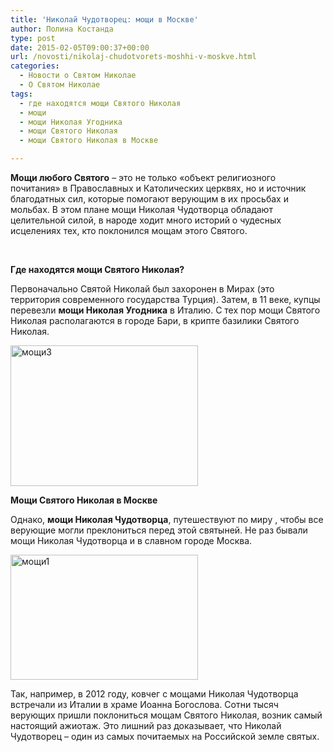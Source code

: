 ```yaml
---
title: 'Николай Чудотворец: мощи в Москве'
author: Полина Костанда
type: post
date: 2015-02-05T09:00:37+00:00
url: /novosti/nikolaj-chudotvorets-moshhi-v-moskve.html
categories:
  - Новости о Святом Николае
  - О Святом Николае
tags:
  - где находятся мощи Святого Николая
  - мощи
  - мощи Николая Угодника
  - мощи Святого Николая
  - мощи Святого Николая в Москве

---
```

**Мощи любого Святого** – это не только «объект религиозного почитания» в Православных и Католических церквях, но и источник благодатных сил, которые помогают верующим в их просьбах и мольбах. В этом плане мощи Николая Чудотворца обладают целительной силой, в народе ходит много историй о чудесных исцелениях тех, кто поклонился мощам этого Святого.<!--more-->

&nbsp;

**Где находятся мощи Святого Николая?**

Первоначально Святой Николай был захоронен в Мирах (это территория современного государства Турция). Затем, в 11 веке, купцы перевезли **мощи Николая Угодника** в Италию. С тех пор мощи Святого Николая располагаются в городе Бари, в крипте базилики Святого Николая.

[<img class="alignnone size-medium wp-image-2730" src="http://svyatoynikolay.ru/wp-content/uploads/2015/02/moshhi3-300x225.jpg" alt="мощи3" width="300" height="225" srcset="http://svyatoynikolay.ru/wp-content/uploads/2015/02/moshhi3-300x225.jpg 300w, http://svyatoynikolay.ru/wp-content/uploads/2015/02/moshhi3.jpg 640w" sizes="(max-width: 300px) 100vw, 300px" />][1]

**Мощи Святого Николая в Москве**

Однако, **мощи Николая Чудотворца**, путешествуют по миру , чтобы все верующие могли преклониться перед этой святыней. Не раз бывали мощи Николая Чудотворца и в славном городе Москва.

[<img class="alignnone size-medium wp-image-2728" src="http://svyatoynikolay.ru/wp-content/uploads/2015/02/moshhi1-300x200.jpg" alt="мощи1" width="300" height="200" srcset="http://svyatoynikolay.ru/wp-content/uploads/2015/02/moshhi1-300x200.jpg 300w, http://svyatoynikolay.ru/wp-content/uploads/2015/02/moshhi1.jpg 675w" sizes="(max-width: 300px) 100vw, 300px" />][2]

Так, например, в 2012 году, ковчег с мощами Николая Чудотворца встречали из Италии в храме Иоанна Богослова. Сотни тысяч верующих пришли поклониться мощам Святого Николая, возник самый настоящий ажиотаж. Это лишний раз доказывает, что Николай Чудотворец – один из самых почитаемых на Российской земле святых.

&nbsp;

&nbsp;

 [1]: http://svyatoynikolay.ru/wp-content/uploads/2015/02/moshhi3.jpg
 [2]: http://svyatoynikolay.ru/wp-content/uploads/2015/02/moshhi1.jpg